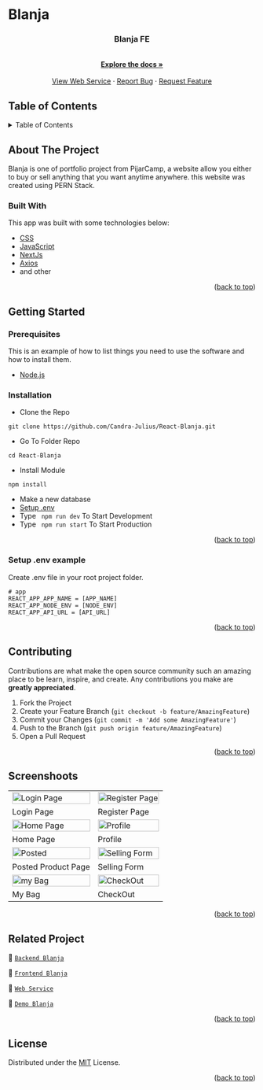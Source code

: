 # Blanja
<div id="top"></div>

<!-- PROJECT LOGO -->

  <h3 align="center">Blanja FE</h3>

  <p align="center">
    <br />
    <a href="#table-of-contents"><strong>Explore the docs »</strong></a>
    <br />
    <br />
    <a href="https://dove-chat.herokuapp.com/">View Web Service</a>
    ·
    <a href="https://github.com/Candra-Julius/React-Blanja/issues">Report Bug</a>
    ·
    <a href="https://github.com/Candra-Julius/React-Blanja/issues">Request Feature</a>
  </p>

</div>

<!-- TABLE OF CONTENTS -->
## Table of Contents
<details>
  <summary>Table of Contents</summary>
  <ol>
    <li>
      <a href="#about-the-project">About The Project</a>
      <ul>
        <li><a href="#built-with">Built With</a></li>
      </ul>
    </li>
    <li>
      <a href="#getting-started">Getting Started</a>
      <ul>
        <li><a href="#prerequisites">Prerequisites</a></li>
        <li><a href="#requirements">Requirements</a></li>
        <li><a href="#installation">Installation</a></li>
        <li><a href="#setup-env-example">Setup .env example</a></li>
      </ul>
    </li>
    <li><a href="#contributing">Contributing</a></li>
    <li><a href="#related-project">Related Project</a></li>
    <li><a href="#contributing">Contributing</a></li>
    <li><a href="#license">License</a></li>
  </ol>
</details>

<!-- ABOUT THE PROJECT -->
## About The Project
Blanja is one of portfolio project from PijarCamp, a website allow you either to buy or sell anything that you want anytime anywhere. this website was created using PERN Stack.

### Built With
This app was built with some technologies below:
- [CSS](https://developer.mozilla.org/en-US/docs/Web/CSS)
- [JavaScript](https://www.javascript.com/)
- [NextJs](https://nextjs.org/)
- [Axios](https://axios-http.com/)
- and other

<p align="right">(<a href="#top">back to top</a>)</p>

<!-- GETTING STARTED -->
## Getting Started

### Prerequisites

This is an example of how to list things you need to use the software and how to install them.

* [Node.js](https://nodejs.org/en/download/)

### Installation

- Clone the Repo
```
git clone https://github.com/Candra-Julius/React-Blanja.git
```
- Go To Folder Repo
```
cd React-Blanja
```
- Install Module
```
npm install
```
- Make a new database
- <a href="#setup-env-example">Setup .env</a>
- Type ` npm run dev` To Start Development
- Type ` npm run start` To Start Production

<p align="right">(<a href="#top">back to top</a>)</p>

### Setup .env example

Create .env file in your root project folder.

```env
# app
REACT_APP_APP_NAME = [APP_NAME]
REACT_APP_NODE_ENV = [NODE_ENV]
REACT_APP_API_URL = [API_URL]
```

<p align="right">(<a href="#top">back to top</a>)</p>

<!-- CONTRIBUTING -->
## Contributing

Contributions are what make the open source community such an amazing place to be learn, inspire, and create. Any contributions you make are **greatly appreciated**.

1. Fork the Project
2. Create your Feature Branch (`git checkout -b feature/AmazingFeature`)
3. Commit your Changes (`git commit -m 'Add some AmazingFeature'`)
4. Push to the Branch (`git push origin feature/AmazingFeature`)
5. Open a Pull Request

<p align="right">(<a href="#top">back to top</a>)</p>

## Screenshoots

<p align="center" display=flex>
   
<table>
 
  <tr>
    <td><image src="https://res.cloudinary.com/candrajulius/image/upload/v1659883748/readme/Dove-Chat/login_zx9egy.jpg" alt="Login Page" width=100%></td>
    <td><image src="https://res.cloudinary.com/candrajulius/image/upload/v1659883749/readme/Dove-Chat/Register_lqrpvb.jpg" alt="Register Page" width=100%/></td>
  </tr>
   <tr>
    <td>Login Page</td>
    <td>Register Page</td>
  </tr>
  <tr>
    <td><image src="https://res.cloudinary.com/candrajulius/image/upload/v1659883748/readme/Dove-Chat/Home_Page_gtuhnp.jpg" alt="Home Page" width=100%></td>
    <td><image src="https://res.cloudinary.com/candrajulius/image/upload/v1659883748/readme/Dove-Chat/Profile_ea7kgj.jpg" alt="Profile" width=100%/></td>
  </tr>
  <tr>
    <td>Home Page</td>
    <td>Profile</td>
  </tr>
   <tr>
    <td><image src="https://res.cloudinary.com/candrajulius/image/upload/v1659883748/readme/Dove-Chat/Posted_Product_List_iktrvv.jpg" alt="Posted" width=100%></td>
    <td><image src="https://res.cloudinary.com/candrajulius/image/upload/v1660002068/readme/Dove-Chat/Selling_form_umoqmj.png" alt="Selling Form" width=100%/></td>
  </tr>
  <tr>
    <td>Posted Product Page</td>
    <td>Selling Form</td>
  </tr>
   <tr>
    <td><image src="https://res.cloudinary.com/candrajulius/image/upload/v1659883748/readme/Dove-Chat/mybag_xhetmp.jpg" alt="my Bag" width=100%></td>
    <td><image src="https://res.cloudinary.com/candrajulius/image/upload/v1659883748/readme/Dove-Chat/Checkout_b1mjix.jpg" alt="CheckOut" width=100%/></td>
  </tr>
  <tr>
    <td>My Bag</td>
    <td>CheckOut</td>
  </tr>
</table>
      
</p>
<p align="right">(<a href="#top">back to top</a>)</p>

## Related Project
:rocket: [`Backend Blanja`](https://github.com/Candra-Julius/BLANJAeComemerce)

:rocket: [`Frontend Blanja`](https://github.com/Candra-Julius/React-Blanja)

:rocket: [`Web Service`](https://pijarblanja.herokuapp.com/)

:rocket: [`Demo Blanja`](https://blanja-62o3pzcpg-candra-julius.vercel.app/)

<p align="right">(<a href="#top">back to top</a>)</p>

## License
Distributed under the [MIT](/LICENSE) License.

<p align="right">(<a href="#top">back to top</a>)</p>

